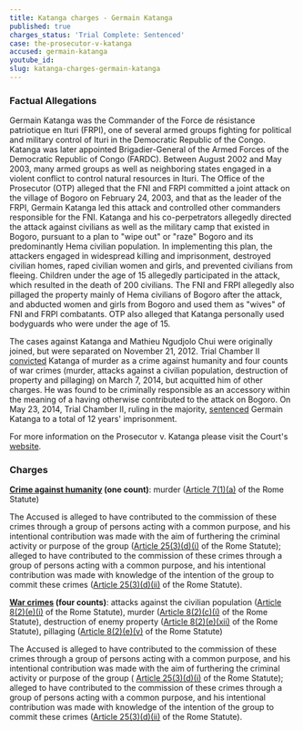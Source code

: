 ```yaml
---
title: Katanga charges - Germain Katanga
published: true
charges_status: 'Trial Complete: Sentenced'
case: the-prosecutor-v-katanga
accused: germain-katanga
youtube_id:
slug: katanga-charges-germain-katanga
---
```



### Factual Allegations

Germain Katanga was the Commander of the Force de r&eacute;sistance patriotique en Ituri (FRPI), one of several armed groups fighting for political and military control of Ituri in the Democratic Republic of the Congo. Katanga was later appointed Brigadier-General of the Armed Forces of the Democratic Republic of Congo (FARDC). Between August 2002 and May 2003, many armed groups as well as neighboring states engaged in a violent conflict to control natural resources in Ituri. The Office of the Prosecutor (OTP) alleged that the FNI and FRPI committed a joint attack on the village of Bogoro on February 24, 2003, and that as the leader of the FRPI, Germain Katanga led this attack and controlled other commanders responsible for the FNI. Katanga and his co-perpetrators allegedly directed the attack against civilians as well as the military camp that existed in Bogoro, pursuant to a plan to "wipe out" or "raze" Bogoro and its predominantly Hema civilian population. In implementing this plan, the attackers engaged in widespread killing and imprisonment, destroyed civilian homes, raped civilian women and girls, and prevented civilians from fleeing. Children under the age of 15 allegedly participated in the attack, which resulted in the death of 200 civilians. The FNI and FRPI allegedly also pillaged the property mainly of Hema civilians of Bogoro after the attack, and abducted women and girls from Bogoro and used them as "wives" of FNI and FRPI combatants. OTP also alleged that Katanga personally used bodyguards who were under the age of 15.

The cases against Katanga and Mathieu Ngudjolo Chui were originally joined, but were separated on November 21, 2012. Trial Chamber II [convicted]() Katanga of murder as a crime against humanity and four counts of war crimes (murder, attacks against a civilian population, destruction of property and pillaging) on March 7, 2014, but acquitted him of other charges. He was found to be criminally responsible as an accessory within the meaning of a having otherwise contributed to the attack on Bogoro. On May 23, 2014, Trial Chamber II, ruling in the majority, [sentenced](http://www.icc-cpi.int/iccdocs/doc/doc2085437.pdf) Germain Katanga to a total of 12 years' imprisonment.

For more information on the Prosecutor v. Katanga please visit the Court's [website](http://www.icc-cpi.int/en_menus/icc/situations%20and%20cases/situations/situation%20icc%200104/related%20cases/icc%200104%200107/Pages/democratic%20republic%20of%20the%20congo.aspx).

### Charges

**[Crime against humanity](http://www.casematrixnetwork.org/case-m/klamberg-commentary/rome-statute/#c1171) (one count)**: murder ([Article 7(1)(a)](http://www.casematrixnetwork.org/cmn-knowledge-hub/klamberg-commentary/elements-of-crime/#c2286) of the Rome Statute)

The Accused is alleged to have contributed to the commission of these crimes through a group of persons acting with a common purpose, and his intentional contribution was made with the aim of furthering the criminal activity or purpose of the group ([Article 25(3)(d)(i)](http://www.casematrixnetwork.org/case-m/klamberg-commentary/rome-statute/#c1198) of the Rome Statute); alleged to have contributed to the commission of these crimes through a group of persons acting with a common purpose, and his intentional contribution was made with knowledge of the intention of the group to commit these crimes ([Article 25(3)(d)(ii)](http://www.casematrixnetwork.org/case-m/klamberg-commentary/rome-statute/#c1198) of the Rome Statute).

**[War crimes](http://www.casematrixnetwork.org/case-m/klamberg-commentary/rome-statute/#c1172) (four counts)**: attacks against the civilian population ([Article 8(2)(e)(i)](http://www.casematrixnetwork.org/cmn-knowledge-hub/klamberg-commentary/elements-of-crime/#c2367) of the Rome Statute), murder ([Article 8(2)(c)(i)](http://www.casematrixnetwork.org/cmn-knowledge-hub/klamberg-commentary/elements-of-crime/#c2359) of the Rome Statute), destruction of enemy property ([Article 8(2)(e)(xii)](http://www.casematrixnetwork.org/cmn-knowledge-hub/klamberg-commentary/elements-of-crime/#c2384) of the Rome Statute), pillaging ([Article 8(2)(e)(v)](http://www.casematrixnetwork.org/cmn-knowledge-hub/klamberg-commentary/elements-of-crime/#c2371) of the Rome Statute)

The Accused is alleged to have contributed to the commission of these crimes through a group of persons acting with a common purpose, and his intentional contribution was made with the aim of furthering the criminal activity or purpose of the group ( [Article 25(3)(d)(i)](http://www.casematrixnetwork.org/case-m/klamberg-commentary/rome-statute/#c1198) of the Rome Statute); alleged to have contributed to the commission of these crimes through a group of persons acting with a common purpose, and his intentional contribution was made with knowledge of the intention of the group to commit these crimes ([Article 25(3)(d)(ii)](http://www.casematrixnetwork.org/case-m/klamberg-commentary/rome-statute/#c1198) of the Rome Statute).